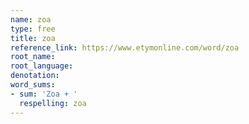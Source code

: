 ```yaml
---
name: zoa
type: free
title: zoa
reference_link: https://www.etymonline.com/word/zoa
root_name: 
root_language: 
denotation: 
word_sums:
- sum: 'Zoa + '
  respelling: zoa
---
```

